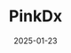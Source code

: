 ---  
layout: startup_page  
title: "PinkDx"  
id: "pinkdx.com"  
permalink: "/pinkdxpinkdx.com01232025/"  
website: "https://www.pinkdx.com/"  
funding_round: "Series A"  
funding_amount: "$45M"  
investors: "Catalio Capital Management, LP, The Production Board, Mountain Group Partners, Byers Capital, Mayo Clinic, Blue Venture Fund, Sandbox Clinical Ventures, BEVC"  
about: "PinkDx is an early-stage company focused on improving women's health by developing advanced diagnostic tests. Their first test aims to clarify diagnoses for women with potential gynecological cancers, reducing the need for invasive procedures and delays in treatment. This innovative approach addresses a critical unmet need in women's healthcare."  
markets: "Healthtech, Medical Technology, Biopharma, Biotechnology"  
hq: "Daly City, California, United States"  
founded_year: "2021"  
linkedin: "https://www.linkedin.com/company/pinkdx"  
twitter: "https://twitter.com/Pinkdxinc"  
instagram: ""  
facebook: ""  
crunchbase: "https://www.crunchbase.com/organization/pinkdx"  
pitchbook: ""  

date_display: "23-Jan-2025"  
date: "2025-01-23"

# SEO Optimization  
meta_title: "PinkDx - Series A Funding ($45M)"  
meta_description: "PinkDx, PinkDx is an early-stage company focused on improving women's health by developing advanced diagnostic tests. Their first test aims to clarify diagnos..."  
meta_keywords: "PinkDx, Healthtech, Medical Technology, Biopharma, Biotechnology, Series A funding"  
canonical_url: "https://startup.projectstartups.com/pinkdxpinkdx.com01232025/"  
---